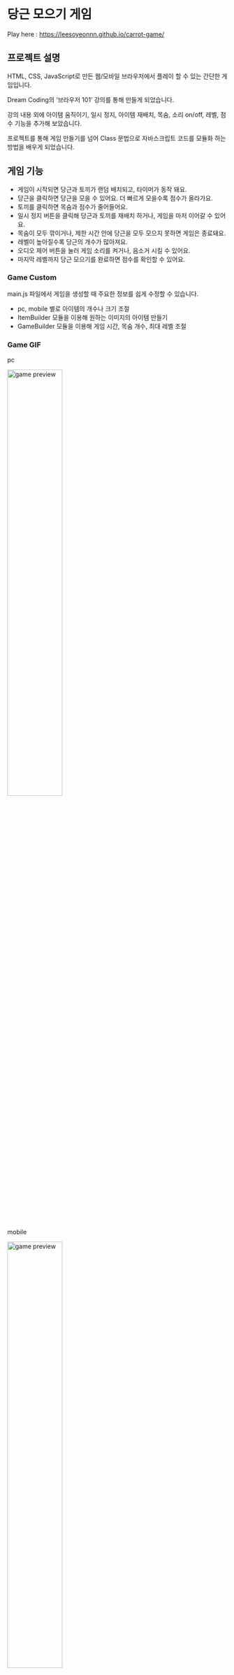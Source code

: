 # 당근 모으기 게임

Play here : https://leesoyeonnn.github.io/carrot-game/

## 프로젝트 설명
HTML, CSS, JavaScript로 만든 웹/모바일 브라우저에서 플레이 할 수 있는 간단한 게임입니다.

Dream Coding의 ‘브라우저 101’ 강의를 통해 만들게 되었습니다.

강의 내용 외에 아이템 움직이기, 일시 정지, 아이템 재배치, 목숨, 소리 on/off, 레벨, 점수 기능을 추가해 보았습니다.

프로젝트를 통해 게임 만들기를 넘어 Class 문법으로 자바스크립트 코드를 모듈화 하는 방법을 배우게 되었습니다.

## 게임 기능
- 게임이 시작되면 당근과 토끼가 랜덤 배치되고, 타이머가 동작 돼요.
- 당근을 클릭하면 당근을 모을 수 있어요. 더 빠르게 모을수록 점수가 올라가요.
- 토끼를 클릭하면 목숨과 점수가 줄어들어요.
- 일시 정지 버튼을 클릭해 당근과 토끼를 재배치 하거나, 게임을 마저 이어갈 수 있어요.
- 목숨이 모두 깎이거나, 제한 시간 안에 당근을 모두 모으지 못하면 게임은 종료돼요.
- 레벨이 높아질수록 당근의 개수가 많아져요.
- 오디오 제어 버튼을 눌러 게임 소리를 켜거나, 음소거 시킬 수 있어요.
- 마지막 레벨까지 당근 모으기를 완료하면 점수를 확인할 수 있어요.

### Game Custom
main.js 파일에서 게임을 생성할 때 주요한 정보를 쉽게 수정할 수 있습니다.
- pc, mobile 별로 아이템의 개수나 크기 조절
- ItemBuilder 모듈을 이용해 원하는 이미지의 아이템 만들기
- GameBuilder 모듈을 이용해 게임 시간, 목숨 개수, 최대 레벨 조절

### Game GIF

pc

<img width="50%" alt="game preview" src="https://github.com/leesoyeonnn/carrot-game/assets/52520202/23b9f289-a8d3-4e31-b5bc-555cb9d44bf8" />

mobile

<img width="50%" alt="game preview" src="https://github.com/leesoyeonnn/carrot-game/assets/52520202/d0549995-1c98-4cc6-b4d1-7f8bb2e3a6a5" />

## 리소스 출처
- 오디오 : 강의에서 제공된 파일
- 토끼 : Ador - Newjeans
- 당근 케이크 : https://pixabay.com/ko/illustrations/당근-케이크-케이크-디저트-7032823/
- 당근 : https://www.canva.com/


